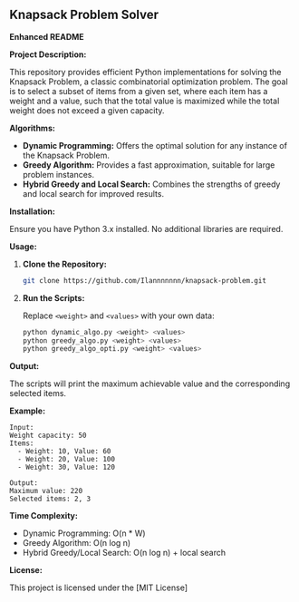## Knapsack Problem Solver

**Enhanced README**

**Project Description:**

This repository provides efficient Python implementations for solving the Knapsack Problem, a classic combinatorial optimization problem. The goal is to select a subset of items from a given set, where each item has a weight and a value, such that the total value is maximized while the total weight does not exceed a given capacity.

**Algorithms:**

  * **Dynamic Programming:** Offers the optimal solution for any instance of the Knapsack Problem.
  * **Greedy Algorithm:** Provides a fast approximation, suitable for large problem instances.
  * **Hybrid Greedy and Local Search:** Combines the strengths of greedy and local search for improved results.

**Installation:**

Ensure you have Python 3.x installed. No additional libraries are required.

**Usage:**

1.  **Clone the Repository:**

    ```bash
    git clone https://github.com/Ilannnnnnn/knapsack-problem.git
    ```

2.  **Run the Scripts:**

    Replace `<weight>` and `<values>` with your own data:

    ```bash
    python dynamic_algo.py <weight> <values>
    python greedy_algo.py <weight> <values>
    python greedy_algo_opti.py <weight> <values>
    ```

**Output:**

The scripts will print the maximum achievable value and the corresponding selected items.

**Example:**

```
Input:
Weight capacity: 50
Items:
  - Weight: 10, Value: 60
  - Weight: 20, Value: 100
  - Weight: 30, Value: 120

Output:
Maximum value: 220
Selected items: 2, 3
```

**Time Complexity:**

  * Dynamic Programming: O(n \* W)
  * Greedy Algorithm: O(n log n)
  * Hybrid Greedy/Local Search: O(n log n) + local search


**License:**

This project is licensed under the [MIT License]
